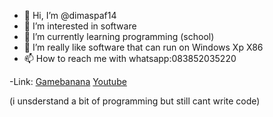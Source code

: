 - 👋 Hi, I’m @dimaspaf14
- 👀 I’m interested in software
- 🌱 I’m currently learning programming (school)
- 💞️ I’m really like software that can run on Windows Xp X86
- 📫 How to reach me with whatsapp:083852035220

-Link:
[Gamebanana](https://gamebanana.com/members/1744683)
[Youtube](https://m.youtube.com/channel/UC9vtpIQ6tdqYv_dgnJNAIbQ)

(i unsderstand a bit of programming but still cant write code)
